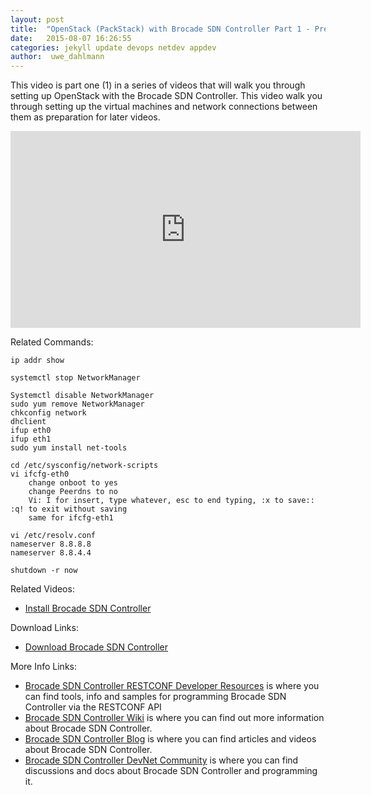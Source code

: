 ```yaml
---
layout: post
title:  "OpenStack (PackStack) with Brocade SDN Controller Part 1 - Preparation"
date:   2015-08-07 16:26:55
categories: jekyll update devops netdev appdev
author:  uwe_dahlmann
---
```


This video is part one (1) in a series of videos that will walk you through setting up OpenStack with the Brocade SDN Controller.  This video walk you through setting up the virtual machines and network connections between them as preparation for later videos.

<iframe width="560" height="315" src="https://www.youtube.com/embed/RgspYJaUkBw" frameborder="0" allowfullscreen></iframe>

Related Commands:

```
ip addr show

systemctl stop NetworkManager
```

```
Systemctl disable NetworkManager
sudo yum remove NetworkManager
chkconfig network
dhclient
ifup eth0
ifup eth1
sudo yum install net-tools
 
cd /etc/sysconfig/network-scripts
vi ifcfg-eth0
	change onboot to yes
	change Peerdns to no
	Vi: I for insert, type whatever, esc to end typing, :x to save:: :q! to exit without saving
	same for ifcfg-eth1
 
vi /etc/resolv.conf
nameserver 8.8.8.8
nameserver 8.8.4.4
 
shutdown -r now
```

Related Videos:

* <a href="https://www.youtube.com/watch?v=blfWoIiMqb0" target="_blank">Install Brocade SDN Controller</a>

Download Links:

* <a href="http://store.brocade.com" target="_blank">Download Brocade SDN Controller</a>


More Info Links:

 * <a href="https://github.com/BRCDcomm/BVC/wiki/RESTCONF-Developer-Resources" target="_blank">Brocade SDN Controller RESTCONF Developer Resources</a> is where you can find tools, info and samples for programming Brocade SDN Controller via the RESTCONF API
 * <a href="https://github.com/BRCDcomm/BVC/wiki" target="_blank">Brocade SDN Controller Wiki</a> is where you can find out more information about Brocade SDN Controller.
 * <a href="https://brcdcomm.github.io/BVC/" target="_blank">Brocade SDN Controller Blog</a> is where you can find articles and videos about Brocade SDN Controller.
 * <a href="http://community.brocade.com/t5/DevNet/ct-p/APISupport" target="_blank">Brocade SDN Controller DevNet Community</a> is where you can find discussions and docs about Brocade SDN Controller and programming it.

[InstallBVC]: http://brcdcomm.github.io/BVC/jekyll/update/devops/netdev/appdev/2015/01/19/install-brocade-vyatta-controller.html
[ProgramOpenFlow]: http://brcdcomm.github.io/BVC/jekyll/update/devops/netdev/appdev/2015/02/10/restconf-app-1.html
